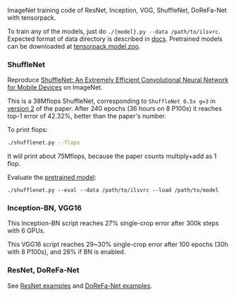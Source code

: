 
ImageNet training code of ResNet, Inception, VGG, ShuffleNet, DoReFa-Net with tensorpack.

To train any of the models, just do `./{model}.py --data /path/to/ilsvrc`.
Expected format of data directory is described in [docs](http://tensorpack.readthedocs.io/en/latest/modules/dataflow.dataset.html#tensorpack.dataflow.dataset.ILSVRC12).
Pretrained models can be downloaded at [tensorpack model zoo](http://models.tensorpack.com/).

### ShuffleNet

Reproduce [ShuffleNet: An Extremely Efficient Convolutional Neural Network for Mobile Devices](https://arxiv.org/abs/1707.01083)
on ImageNet.

This is a 38Mflops ShuffleNet, corresponding to `ShuffleNet 0.5x g=3` in [version 2](https://arxiv.org/pdf/1707.01083v2) of the paper.
After 240 epochs (36 hours on 8 P100s) it reaches top-1 error of 42.32%, better than the paper's number.

To print flops:
```bash
./shufflenet.py --flops
```
It will print about 75Mflops, because the paper counts multiply+add as 1 flop.

Evaluate the [pretrained model](http://models.tensorpack.com/ShuffleNet/):
```
./shufflenet.py --eval --data /path/to/ilsvrc --load /path/to/model
```

### Inception-BN, VGG16

This Inception-BN script reaches 27% single-crop error after 300k steps with 6 GPUs.

This VGG16 script reaches 29~30% single-crop error after 100 epochs (30h with 8 P100s), and 28% if BN is enabled.

### ResNet, DoReFa-Net

See [ResNet examples](../ResNet) and [DoReFa-Net examples](../DoReFa-Net).
